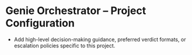 # Genie Orchestrator – Project Configuration
- Add high-level decision-making guidance, preferred verdict formats, or escalation policies specific to this project.
